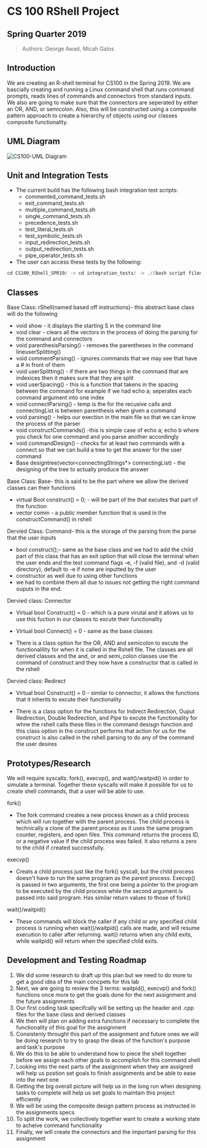 # CS 100 RShell Project

## Spring Quarter 2019
> Authors: George Awad, Micah Galos

## Introduction
We are creating an R-shell terminal for CS100 in the Spring 2019. We are bascially creating and running a Linux command shell that runs command prompts, reads lines of commands and connectors from standard inputs. We also are going to make sure that the connectors are seperated by either an OR, AND, or semicolon. Also, this will be constructed using a composite pattern approach to create a hierarchy of objects using our classes composite functionality.  

## UML Diagram
![CS100-UML Diagram](https://github.com/cs100/spring-2019-assignment-edwin_and_george/blob/master/images/Assignment%20hw4.png?raw=true)

## Unit and Integration Tests
- The current build has the following bash integration test scripts:
  - commented_command_tests.sh
  - exit_command_tests.sh
  - multiple_command_tests.sh
  - single_command_tests.sh
  - precedence_tests.sh
  - test_literal_tests.sh
  - test_symbolic_tests.sh
  - input_redirection_tests.sh
  - output_redirection_tests.sh
  - pipe_operator_tests.sh
- The user can access these tests by the following:
```c++
cd CS100_RShell_SPR19/ -> cd integration_tests/ -> ./[bash script filename].sh 
```

## Classes
Base Class: rShell(named based off instructions)- this abstract base class will do the following
* void show - it displays the starting S in the command line
* void clear - clears all the vectors in the process of doing the parsing for the command and connectors
* void parenthesisParsing() - removes the parentheses in the command lineuserSplitting()
* void commentParsing() - ignores commands that we may see that have a # in front of them 
* void userSplitting() - if there are two things in the command that are indexices then it makes sure that they are split
* void userSpacing() - this is a function that takens in the spacing between the command for example if we had echo  a; seperates each command argument into one index
* void connectParsing() - temp is the for the recusive calls and connectingList is between parenthesis when given a command
* void parsing() - helps our exection in the main file so that we can know the process of the parser
* void constructCommands() -this is simple case of echo a; echo b where you check for one command and you parse another accordingly
* void commandDesign() - checks for at least two commands with a connect so that we can build a tree to get the answer for the user command
* Base designtree(vector<connectingStrings*> connectingList) - the designing of the tree to actually produce the answer

Base Class: Base- this is said to be the part where we allow the derived classes can their functions
* virtual Bool construct() = 0; - will be part of the that excutes that part of the function
* vector<string> comm - a public member function that is used in the constructCommand() in rshell

Dervied Class: Command- this is the storage of the parsing from the parse that the user inputs
* bool construct();- same as the base class and we had to add the child part of this class that has an exit option that will close the terminal when the user ends and the test command flags -e, -f (valid file), and -d (valid directory), default to -e if none are inputted by the user
* constructor as well due to using other functions
* we had to combine them all due to issues not getting the right command ouputs in the end.

Dervied class: Connector
* Virtual bool Construct() = 0 - which is a pure virutal and it allows us to use this fuction in our classes to excute their functionality
* Virtual bool Connect() = 0 - same as the base classes

* There is a class option for the OR, AND and semicolon to excute the functionalility for when it is called in the Rshell file. The classes are all derived classes and the and, or and semi_colon classes use the command of construct and they now have a constructor that is called in the rshell

Dervied class: Redirect
* Virtual bool Construct() = 0 - similar to connector, it allows the functions that it inherits to excute their functionality

* There is a class option for the functions for Indirect Redirection, Ouput Redirection, Double Redirection, and Pipe to excute the functionality for whne the rshell calls these files in the command desisgn function and this class option in the construct performs that action for us for the construct is also called in the rshell parsing to do any of the command the user desires

## Prototypes/Research 
We will require syscalls: fork(), execvp(), and wait()/waitpid() in order to simulate a terminal. Together these syscalls will make it possible for us to create shell commands, that a user will be able to use.

fork()
* The fork command creates a new process known as a child process which will run together with the parent process. The child process is technically a clone of the parent process as it uses the same program counter, registers, and open files. This command returns the process ID, or a negative value if the child process was failed. It also returns a zero to the child if created successfully.

execvp()
* Creats a child process just like the fork() syscall, but the child process doesn't have to run the same program as the parent process. Execvp() is passed in two arguments, the first one being a pointer to the program to be executed by the child process while the second argument is passed into said program. Has similar return values to those of fork()

wait()/waitpid()
* These commands will block the caller if any child or any specified child process is running when wait()/waitpid() calls are made, and will resume execution to caller after returning. wait() returns when any child exits, while waitpid() will return when the specified child exits.

## Development and Testing Roadmap
1. We did some research to draft up this plan but we need to do more to get a good idea of the main concpets for this lab
2. Next, we are going to review the 3 terms: waitpid(), execvp() and fork() functions once more to get the goals done for the next assignment and the future assignments
3. Our first coding task specifcally will be setting up the header and .cpp files for the base class and derived classes
4. We then will plan on adding extra functions if necessary to complete the functionality of this goal for the assignment 
5. Consistenly throught this part of the assignment and future ones we will be doing research to try to grasp the dieas of the function's purpose and task's purpose
6. We do this to be able to understand how to piece the shell together before we assign each other goals to accomplish for this command shell
7. Looking into the next parts of the assignment when they are assigned will help us postion set goals to finish assignments and be able to ease into the next one
8. Getting the big overall picture will help us in the long run when designing tasks to complete will help us set goals to maintain this project efficiently
9. We will be using the composite design pattern process as instructed in the assignments specs
10. To split the work, we collectively together want to create a working state to acheive command functionality
11. Finally, we will create the connectors and the important parsing for this assignment
